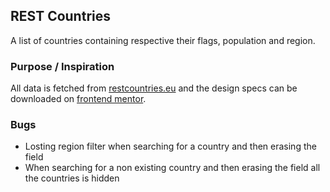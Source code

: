 ## REST Countries

A list of countries containing respective their flags, population and region.

### Purpose / Inspiration

All data is fetched from [restcountries.eu](https://restcountries.eu) and the design
specs can be downloaded on [frontend mentor](https://www.frontendmentor.io/challenges/rest-countries-api-with-color-theme-switcher-5cacc469fec04111f7b848ca).

### Bugs

* Losting region filter when searching for a country and then erasing the field
* When searching for a non existing country and then erasing the field all the
  countries is hidden
